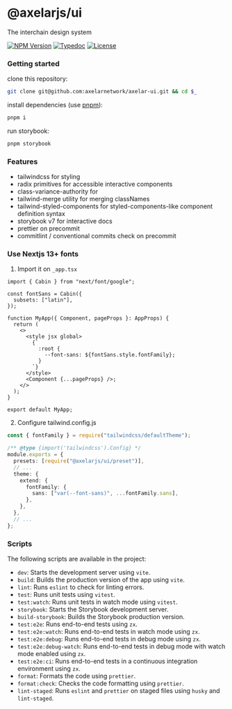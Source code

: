 # @axelarjs/ui

The interchain design system

[![NPM Version](https://img.shields.io/npm/v/%40axelarjs%2Fui)](https://www.npmjs.com/package/@axelarjs/ui)
[![Typedoc](https://img.shields.io/badge/docs-Typedoc-C87BFF.svg)](https://axelarnetwork.github.io/axelarjs/ui)
[![License](https://img.shields.io/badge/License-Apache_2.0-blue.svg)](./LICENSE)

### Getting started

clone this repository:

```sh
git clone git@github.com:axelarnetwork/axelar-ui.git && cd $_
```

install dependencies (use [pnpm](https://pnpm.io)):

```sh
pnpm i
```

run storybook:

```sh
pnpm storybook
```

### Features

- tailwindcss for styling
- radix primitives for accessible interactive components
- class-variance-authority for
- tailwind-merge utility for merging classNames
- tailwind-styled-components for styled-components-like component definition syntax
- storybook v7 for interactive docs
- prettier on precommit
- commitlint / conventional commits check on precommit

### Use Nextjs 13+ fonts

1. Import it on `_app.tsx`

```tsx
import { Cabin } from "next/font/google";

const fontSans = Cabin({
  subsets: ["latin"],
});

function MyApp({ Component, pageProps }: AppProps) {
  return (
    <>
      <style jsx global>
        {`
          :root {
            --font-sans: ${fontSans.style.fontFamily};
          }
        `}
      </style>
      <Component {...pageProps} />;
    </>
  );
}

export default MyApp;
```

2. Configure tailwind.config.js

```ts
const { fontFamily } = require("tailwindcss/defaultTheme");

/** @type {import('tailwindcss').Config} */
module.exports = {
  presets: [require("@axelarjs/ui/preset")],
  // ...
  theme: {
    extend: {
      fontFamily: {
        sans: ["var(--font-sans)", ...fontFamily.sans],
      },
    },
  },
  // ...
};
```

### Scripts

The following scripts are available in the project:

- `dev`: Starts the development server using `vite`.
- `build`: Builds the production version of the app using `vite`.
- `lint`: Runs `eslint` to check for linting errors.
- `test`: Runs unit tests using `vitest`.
- `test:watch`: Runs unit tests in watch mode using `vitest`.
- `storybook`: Starts the Storybook development server.
- `build-storybook`: Builds the Storybook production version.
- `test:e2e`: Runs end-to-end tests using `zx`.
- `test:e2e:watch`: Runs end-to-end tests in watch mode using `zx`.
- `test:e2e:debug`: Runs end-to-end tests in debug mode using `zx`.
- `test:e2e:debug-watch`: Runs end-to-end tests in debug mode with watch mode enabled using `zx`.
- `test:e2e:ci`: Runs end-to-end tests in a continuous integration environment using `zx`.
- `format`: Formats the code using `prettier`.
- `format:check`: Checks the code formatting using `prettier`.
- `lint-staged`: Runs `eslint` and `prettier` on staged files using `husky` and `lint-staged`.

